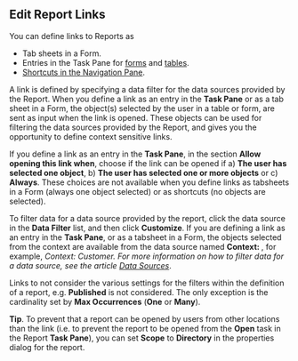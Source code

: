## Edit Report Links

You can define links to Reports as

*   Tab sheets in a Form.
*   Entries in the Task Pane for [forms](../../defining-an-app-model/data/object-class/modify-an-object-or-identifier-domain/explore.md) and [tables](../../defining-an-app-model/user-interface/tables/events.md).
*   [Shortcuts in the Navigation Pane](../../defining-an-app-model/user-interface/navigation-pane.md).

A link is defined by specifying a data filter for the data sources provided by the Report. When you define a link as an entry in the **Task Pane** or as a tab sheet in a Form, the object(s) selected by the user in a table or form, are sent as input when the link is opened. These objects can be used for filtering the data sources provided by the Report, and gives you the opportunity to define context sensitive links.

If you define a link as an entry in the **Task Pane**, in the section **Allow opening this link when**, choose if the link can be opened if a) **The user has selected one object**, b) **The user has selected one or more objects** or c) **Always**. These choices are not available when you define links as tabsheets in a Form (always one object selected) or as shortcuts (no objects are selected).

To filter data for a data source provided by the report, click the data source in the **Data Filter** list, and then click **Customize**. If you are defining a link as an entry in the **Task Pane**, or as a tabsheet in a Form, the objects selected from the context are available from the data source named **Context: <type>**, for example, *Context: Customer. For more information on how to filter data for a data source, see the article [Data Sources](../../defining-an-app-model/logic/action-orchestration/data-sources.md)*.

Links to not consider the various settings for the filters within the definition of a report, e.g. **Published** is not considered. The only exception is the cardinality set by **Max Occurrences** (**One** or **Many**).  

**Tip**. To prevent that a report can be opened by users from other locations than the link (i.e. to prevent the report to be opened from the **Open** task in the Report **Task Pane**), you can set **Scope** to **Directory** in the properties dialog for the report.